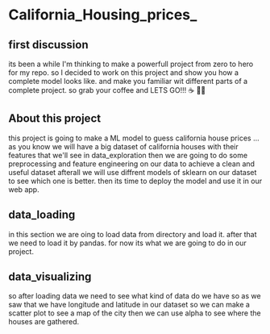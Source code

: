 # California_Housing_prices_

## first discussion 

its been a while I'm thinking to make a powerfull project from zero to hero for my repo.
so I decided to work on this project and show you how a complete model looks like.
and make you familiar wit different parts of a complete project.
so grab your coffee and  LETS GO!!! ☕ 💪🏿


## About this project
this project is going to make a ML model to guess california house prices ... 
as you  know we will have a big dataset of california houses  with their features that we'll see in data_exploration
then we are going to do some preprocessing and feature engineering on our data to achieve a clean and useful dataset
afterall we will use diffrent models of sklearn on our dataset to see which one is better.
then its time to deploy the model and use it in  our web app.

## data_loading
in this section we are oing to load data from directory and load it.
after that we need to load it by pandas.
for now its what we are going to do in our project.

## data_visualizing
so after loading data we need to see what kind of data do we have so as we saw that we have longitude and latitude in our dataset so we can make a scatter plot to see a map of the city then we can use alpha to see where the houses are gathered.